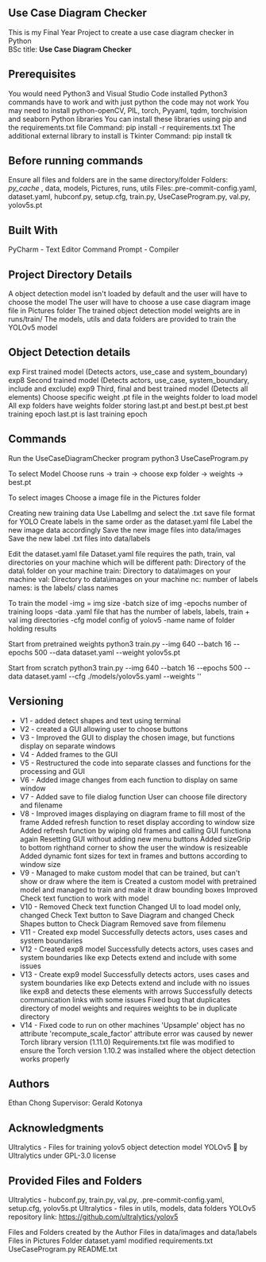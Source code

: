 ## Use Case Diagram Checker
This is my Final Year Project to create a use case diagram checker in Python
<br>BSc title: **Use Case Diagram Checker**<br>

## **Prerequisites**
You would need Python3 and Visual Studio Code installed
Python3 commands have to work and with just python the code may not work
You may need to install python-openCV, PIL, torch, Pyyaml, tqdm, torchvision and seaborn Python libraries
You can install these libraries using pip and the requirements.txt file
Command: pip install -r requirements.txt
The additional external library to install is Tkinter
Command: pip install tk

## **Before running commands**
Ensure all files and folders are in the same directory/folder
Folders: _py_cache_ , data, models, Pictures, runs, utils
Files:.pre-commit-config.yaml, dataset.yaml, hubconf.py, setup.cfg, train.py, UseCaseProgram.py, val.py, yolov5s.pt

## **Built With**
PyCharm - Text Editor
Command Prompt - Compiler

## **Project Directory Details**
A object detection model isn't loaded by default and the user will have to choose the model
The user will have to choose a use case diagram image file in Pictures folder
The trained object detection model weights are in runs/train/
The models, utils and data folders are provided to train the YOLOv5 model

## **Object Detection details**
exp First trained model (Detects actors, use_case and system_boundary)
exp8 Second trained model (Detects actors, use_case, system_boundary, include and exclude)
exp9 Third, final and best trained model (Detects all elements)
Choose specific weight .pt file in the weights folder to load model
All exp folders have weights folder storing last.pt and best.pt 
best.pt best training epoch
last.pt is last training epoch

## **Commands**
Run the UseCaseDiagramChecker program
python3 UseCaseProgram.py

To select Model
Choose runs -> train -> choose exp folder -> weights -> best.pt

To select images
Choose a image file in the Pictures folder

Creating new training data
Use LabelImg and select the .txt save file format for YOLO
Create labels in the same order as the dataset.yaml file
Label the new image data accordingly
Save the new image files into data/images
Save the new label .txt files into data/labels

Edit the dataset.yaml file
Dataset.yaml file requires the path, train, val directories on your machine which will be different
path: Directory of the data\ folder on your machine
train: Directory to data\images on your machine
val: Directory to data\images on your machine
nc: number of labels
names: is the labels/ class names

To train the model 
-img = img size
-batch size of img
-epochs number of training loops
-data .yaml file that has the number of labels, labels, train + val img directories
-cfg model config of yolov5
-name name of folder holding results

Start from pretrained weights
python3 train.py --img 640 --batch 16 --epochs 500 --data dataset.yaml --weight yolov5s.pt 

Start from scratch
python3 train.py --img 640 --batch 16 --epochs 500 --data dataset.yaml --cfg ./models/yolov5s.yaml --weights '' 

## **Versioning**
- V1 - added detect shapes and text using terminal
- V2 - created a GUI allowing user to choose buttons
- V3 - Improved the GUI to display the chosen image, but functions display on separate windows
- V4 - Added frames to the GUI
- V5 - Restructured the code into separate classes and functions for the processing and GUI
- V6 - Added image changes from each function to display on same window
- V7 - Added save to file dialog function
   User can choose file directory and filename
- V8 - Improved images displaying on diagram frame to fill most of the frame
   Added refresh function to reset display according to window size
   Added refresh function by wiping old frames and calling GUI functiona again
   Resetting GUI without adding new menu buttons
   Added sizeGrip to bottom righthand corner to show the user the window is resizeable
   Added dynamic font sizes for text in frames and buttons according to window size
- V9 - Managed to make custom model that can be trained, but can't show or draw where the item is
   Created a custom model with pretrained model and managed to train and make it draw bounding boxes
   Improved Check text function to work with model
- V10 - Removed Check text function
   Changed UI to load model only, changed Check Text button to Save Diagram and changed Check Shapes button to Check Diagram
   Removed save from filemenu 
- V11 - Created exp model
   Successfully detects actors, uses cases and system boundaries
- V12 - Created exp8 model
   Successfully detects actors, uses cases and system boundaries like exp
   Detects extend and include with some issues
- V13 - Create exp9 model
   Successfully detects actors, uses cases and system boundaries like exp
   Detects extend and include with no issues like exp8 and detects these elements with arrows
   Successfully detects communication links with some issues
   Fixed bug that duplicates directory of model weights and requires weights to be in duplicate directory
- V14 - Fixed code to run on other machines
   'Upsample' object has no attribute 'recompute_scale_factor' attribute error was caused by newer Torch library version (1.11.0)
   Requirements.txt file was modified to ensure the Torch version 1.10.2 was installed where the object detection works properly

## **Authors**
Ethan Chong
Supervisor: Gerald Kotonya

## **Acknowledgments**
Ultralytics - Files for training yolov5 object detection model
YOLOv5 🚀 by Ultralytics under GPL-3.0 license

## **Provided Files and Folders**
Ultralytics - hubconf.py, train.py, val.py, .pre-commit-config.yaml, setup.cfg, yolov5s.pt
Ultralytics - files in utils, models, data folders
YOLOv5 repository link: https://github.com/ultralytics/yolov5

Files and Folders created by the Author
Files in data/images and data/labels
Files in Pictures Folder
dataset.yaml
modified requirements.txt
UseCaseProgram.py
README.txt
